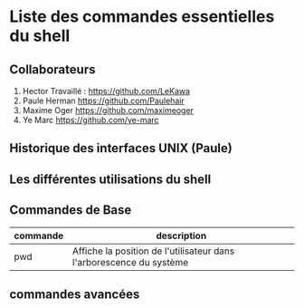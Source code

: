 # Liste des commandes essentielles du shell

## Collaborateurs
1. Hector Travaillé : https://github.com/LeKawa
2. Paule Herman https://github.com/Paulehair
3. Maxime Oger https://github.com/maximeoger
4. Ye Marc https://github.com/ye-marc


## Historique des interfaces UNIX (Paule)

## Les différentes utilisations du shell

## Commandes de Base

| commande | description |
| -------- | ----------- |
| pwd      | Affiche la position de l'utilisateur dans l'arborescence du système |

## commandes avancées

